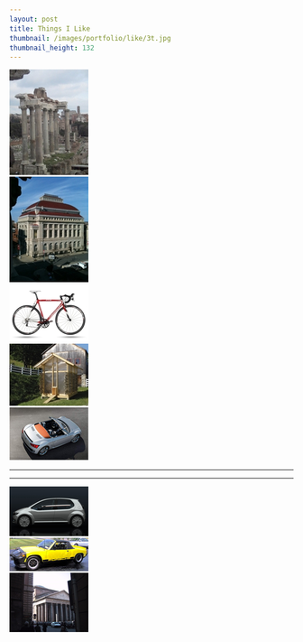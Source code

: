 ```yaml
---
layout: post
title: Things I Like
thumbnail: /images/portfolio/like/3t.jpg
thumbnail_height: 132
---
```


<div class="span-4 append-1"><a class="fancybox" data-fancybox-group="group" href="/images/portfolio/like/1.jpg"><img height="187" alt="Like" width="140" class="top left item" src="/images/portfolio/like/1t.jpg"></a></div>
<div class="span-4 append-1"><a class="fancybox" data-fancybox-group="group" href="/images/portfolio/like/2.jpg"><img height="187" alt="Like" width="140" class="top left item" src="/images/portfolio/like/2t.jpg"></a></div>
<div class="span-4 append-1"><a class="fancybox" data-fancybox-group="group" href="/images/portfolio/like/3.jpg"><img height="103" alt="Like" width="140" class="top left item" src="/images/portfolio/like/3t.jpg"></a></div>
<div class="span-4 append-1"><a class="fancybox" data-fancybox-group="group" href="/images/portfolio/like/4.jpg"><img height="110" alt="Like" width="140" class="top left item" src="/images/portfolio/like/4t.jpg"></a></div>
<div class="span-4 last"><a class="fancybox" data-fancybox-group="group" href="/images/portfolio/like/5.png"><img alt="Like" width="140" class="top left item" src="/images/portfolio/like/5t.png"></a></div>

<hr class="space" />
<hr class="space" />

<div class="span-4 append-1"><a class="fancybox" data-fancybox-group="group" href="/images/portfolio/like/6.png"><img alt="Like" width="140" class="top left item" src="/images/portfolio/like/6t.png"></a></div>
<div class="span-4 append-1"><a class="fancybox" data-fancybox-group="group" href="/images/portfolio/like/7.jpg"><img alt="Like" width="140" class="top left item" src="/images/portfolio/like/7t.jpg"></a></div>
<div class="span-4 append-1"><a class="fancybox" data-fancybox-group="group" href="/images/portfolio/like/8.jpg"><img alt="Like" width="140" class="top left item" src="/images/portfolio/like/8t.jpg"></a></div>
